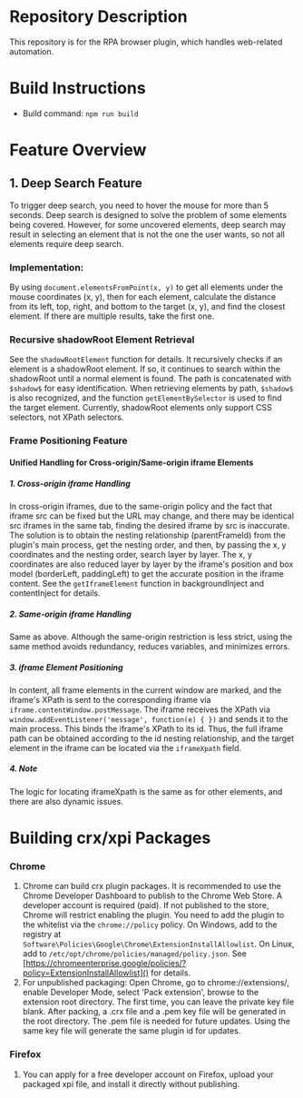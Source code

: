 # Repository Description

This repository is for the RPA browser plugin, which handles web-related automation.

# Build Instructions

- Build command: `npm run build`

# Feature Overview

## 1. Deep Search Feature

To trigger deep search, you need to hover the mouse for more than 5 seconds. Deep search is designed to solve the problem of some elements being covered. However, for some uncovered elements, deep search may result in selecting an element that is not the one the user wants, so not all elements require deep search.

### Implementation:

By using `document.elementsFromPoint(x, y)` to get all elements under the mouse coordinates (x, y), then for each element, calculate the distance from its left, top, right, and bottom to the target (x, y), and find the closest element. If there are multiple results, take the first one.

### Recursive shadowRoot Element Retrieval

See the `shadowRootElement` function for details. It recursively checks if an element is a shadowRoot element. If so, it continues to search within the shadowRoot until a normal element is found. The path is concatenated with `$shadow$` for easy identification. When retrieving elements by path, `$shadow$` is also recognized, and the function `getElementBySelector` is used to find the target element. Currently, shadowRoot elements only support CSS selectors, not XPath selectors.

### Frame Positioning Feature

#### Unified Handling for Cross-origin/Same-origin iframe Elements

##### 1. Cross-origin iframe Handling

In cross-origin iframes, due to the same-origin policy and the fact that iframe src can be fixed but the URL may change, and there may be identical src iframes in the same tab, finding the desired iframe by src is inaccurate. The solution is to obtain the nesting relationship (parentFrameId) from the plugin's main process, get the nesting order, and then, by passing the x, y coordinates and the nesting order, search layer by layer. The x, y coordinates are also reduced layer by layer by the iframe's position and box model (borderLeft, paddingLeft) to get the accurate position in the iframe content. See the `getIframeElement` function in backgroundInject and contentInject for details.

##### 2. Same-origin iframe Handling

Same as above. Although the same-origin restriction is less strict, using the same method avoids redundancy, reduces variables, and minimizes errors.

##### 3. iframe Element Positioning

In content, all frame elements in the current window are marked, and the iframe's XPath is sent to the corresponding iframe via `iframe.contentWindow.postMessage`. The iframe receives the XPath via `window.addEventListener('message', function(e) { })` and sends it to the main process. This binds the iframe's XPath to its id. Thus, the full iframe path can be obtained according to the id nesting relationship, and the target element in the iframe can be located via the `iframeXpath` field.

##### 4. Note

The logic for locating iframeXpath is the same as for other elements, and there are also dynamic issues.

# Building crx/xpi Packages

### Chrome

1. Chrome can build crx plugin packages. It is recommended to use the Chrome Developer Dashboard to publish to the Chrome Web Store. A developer account is required (paid). If not published to the store, Chrome will restrict enabling the plugin. You need to add the plugin to the whitelist via the `chrome://policy` policy. On Windows, add to the registry at `Software\Policies\Google\Chrome\ExtensionInstallAllowlist`. On Linux, add to `/etc/opt/chrome/policies/managed/policy.json`. See [https://chromeenterprise.google/policies/?policy=ExtensionInstallAllowlist]() for details.
2. For unpublished packaging: Open Chrome, go to chrome://extensions/, enable Developer Mode, select 'Pack extension', browse to the extension root directory. The first time, you can leave the private key file blank. After packing, a .crx file and a .pem key file will be generated in the root directory. The .pem file is needed for future updates. Using the same key file will generate the same plugin id for updates.

### Firefox

1. You can apply for a free developer account on Firefox, upload your packaged xpi file, and install it directly without publishing.